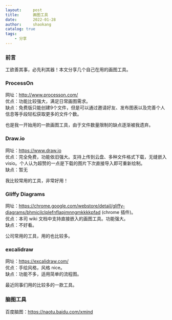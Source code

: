```yaml
---
layout:     post
title:      画图工具
date:       2022-01-28
author:     shaokang
catalog: true
tags:
    - 分享
---
```


### 前言
工欲善其事，必先利其器！本文分享几个自己在用的画图工具。

### ProcessOn
网址：http://www.processon.com/  
优点：功能比较强大，满足日常画图需求。  
缺点：免费版只能创建9个文件，但是可以通过邀请好友、发布图表以及完善个人信息等手段轻松获取更多的文件个数。

也是我一开始用的一款画图工具，由于文件数量限制的缺点逐渐被我遗弃。


### Draw.io
网址：https://www.draw.io  
优点：完全免费，功能依旧强大。支持上传到云盘、多种文件格式下载，无缝嵌入 visio。个人认为超赞的一点是下载的图片下次直接导入即可重新绘制。  
缺点：暂无

我比较常用的工具，非常好用！

### Gliffy Diagrams
网址：https://chrome.google.com/webstore/detail/gliffy-diagrams/bhmicilclplefnflapjmnngmkkkkpfad (chrome 插件)。  
优点：本司 wiki 文档中支持直接嵌入的画图工具。功能强大。  
缺点：不好看。  

公司常用的工具，用的也比较多。

### excalidraw
网址：https://excalidraw.com/  
优点：手绘风格，风格 nice。  
缺点：功能不多，适用简单的流程图。  

最近同事们用的比较多的一款工具。

### 脑图工具
百度脑图：https://naotu.baidu.com/xmind